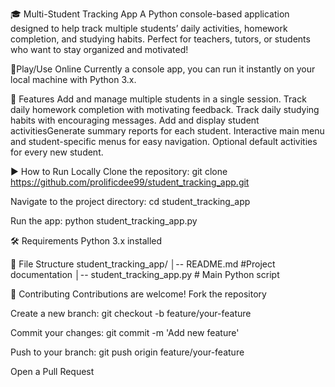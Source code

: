 🎓 Multi-Student Tracking App
A Python console-based application designed to help track multiple students’ daily activities, homework completion, and studying habits. Perfect for teachers, tutors, or students who want to stay organized and motivated!

🚀Play/Use Online
Currently a console app, you can run it instantly on your local machine with Python 3.x.

📌 Features
Add and manage multiple students in a single session.
Track daily homework completion with motivating feedback.
Track daily studying habits with encouraging messages.
Add and display student activitiesGenerate summary reports for each student.
Interactive main menu and student-specific menus for easy navigation.
Optional default activities for every new student.

▶️ How to Run Locally
Clone the repository:  git clone https://github.com/prolificdee99/student_tracking_app.git

Navigate to the project directory: cd student_tracking_app

Run the app: python student_tracking_app.py

🛠 Requirements
Python 3.x installed

📂 File Structure
student_tracking_app/
│-- README.md                             #Project documentation
│-- student_tracking_app.py               # Main Python script

🤝 Contributing
Contributions are welcome!
Fork the repository

Create a new branch: git checkout -b feature/your-feature

Commit your changes: git commit -m 'Add new feature'

Push to your branch: git push origin feature/your-feature

Open a Pull Request

